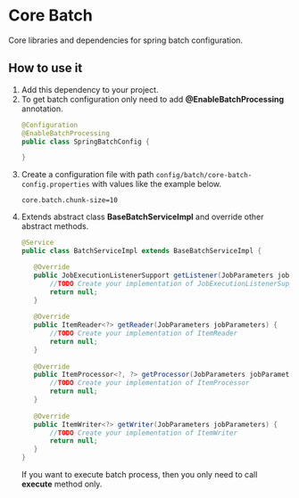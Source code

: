 # Core Batch
Core libraries and dependencies for spring batch configuration.

## How to use it
1. Add this dependency to your project.
2. To get batch configuration only need to add **@EnableBatchProcessing** annotation.
   ```Java
   @Configuration
   @EnableBatchProcessing
   public class SpringBatchConfig {

   }
   ```
3. Create a configuration file with path `config/batch/core-batch-config.properties` with values like the example below.
   ```properties
   core.batch.chunk-size=10
   ```
4. Extends abstract class **BaseBatchServiceImpl** and override other abstract methods.
   ```Java
   @Service
   public class BatchServiceImpl extends BaseBatchServiceImpl {
   
      @Override
      public JobExecutionListenerSupport getListener(JobParameters jobParameters) {
          //TODO Create your implementation of JobExecutionListenerSupport
          return null;
      }
      
      @Override
      public ItemReader<?> getReader(JobParameters jobParameters) {
          //TODO Create your implementation of ItemReader
          return null;
      }
      
      @Override
      public ItemProcessor<?, ?> getProcessor(JobParameters jobParameters) {
          //TODO Create your implementation of ItemProcessor
          return null;
      }
      
      @Override
      public ItemWriter<?> getWriter(JobParameters jobParameters) {
          //TODO Create your implementation of ItemWriter
          return null;
      }
   }
   ```
   If you want to execute batch process, then you only need to call **execute** method only.
